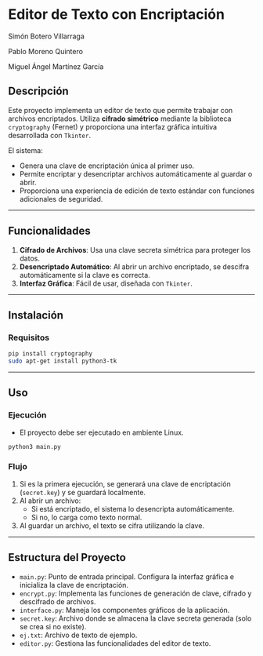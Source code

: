 
# Editor de Texto con Encriptación

Simón Botero Villarraga

Pablo Moreno Quintero

Miguel Ángel Martínez García

## Descripción
Este proyecto implementa un editor de texto que permite trabajar con archivos encriptados. Utiliza **cifrado simétrico** mediante la biblioteca `cryptography` (Fernet) y proporciona una interfaz gráfica intuitiva desarrollada con `Tkinter`.

El sistema:
- Genera una clave de encriptación única al primer uso.
- Permite encriptar y desencriptar archivos automáticamente al guardar o abrir.
- Proporciona una experiencia de edición de texto estándar con funciones adicionales de seguridad.

---

## Funcionalidades
1. **Cifrado de Archivos**: Usa una clave secreta simétrica para proteger los datos.
2. **Desencriptado Automático**: Al abrir un archivo encriptado, se descifra automáticamente si la clave es correcta.
3. **Interfaz Gráfica**: Fácil de usar, diseñada con `Tkinter`.

---

## Instalación

### Requisitos
```bash
pip install cryptography
sudo apt-get install python3-tk
```

---

## Uso

### Ejecución
- El proyecto debe ser ejecutado en ambiente Linux.
```bash
python3 main.py
```

### Flujo
1. Si es la primera ejecución, se generará una clave de encriptación (`secret.key`) y se guardará localmente.
2. Al abrir un archivo:
   - Si está encriptado, el sistema lo desencripta automáticamente.
   - Si no, lo carga como texto normal.
3. Al guardar un archivo, el texto se cifra utilizando la clave.

---

## Estructura del Proyecto
- `main.py`: Punto de entrada principal. Configura la interfaz gráfica e inicializa la clave de encriptación.
- `encrypt.py`: Implementa las funciones de generación de clave, cifrado y descifrado de archivos.
- `interface.py`: Maneja los componentes gráficos de la aplicación.
- `secret.key`: Archivo donde se almacena la clave secreta generada (solo se crea si no existe).
- `ej.txt`: Archivo de texto de ejemplo.
- `editor.py`: Gestiona las funcionalidades del editor de texto.
